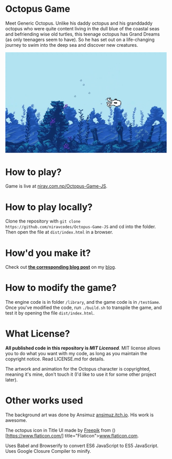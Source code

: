 # Octopus Game

Meet Generic Octopus. Unlike his daddy octopus and his granddaddy octopus who were quite content living in the dull blue of the coastal seas and befriending wise old turtles, this teenage octopus has Grand Dreams (as only teenagers seem to have). So he has set out on a life-changing journey to swim into the deep sea and discover new creatures.

![preview of game](assets/preview.jpg)

# How to play?

Game is live at [nirav.com.np/Octopus-Game-JS](https://nirav.com.np/Octopus-Game-JS).

# How to play locally?

Clone the repository with `git clone https://github.com/niravcodes/Octopus-Game-JS` and cd into the folder.
Then open the file at `dist/index.html` in a browser.

# How'd you make it?

Check out **[the corresponding blog post](https://nirav.com.np/2020/09/14/octopus-game.html)** on my [blog](https://nirav.com.np/).

# How to modify the game?

The engine code is in folder `/library`, and the game code is in `/testGame`. Once you've modified the code, run `./build.sh` to
transpile the game, and test it by opening the file `dist/index.html`.

# What License?

**All published code in this repository is _MIT Licensed_**. MIT license allows you to do what you want
with my code, as long as you maintain the copyright notice. Read LICENSE.md for details.

The artwork and animation for the Octopus character is copyrighted, meaning it's mine, don't touch it (I'd like to use
it for some other project later).

# Other works used

The background art was done by Ansimuz [ansimuz.itch.io](https://ansimuz.itch.io/). His work is awesome.

The octopus icon in Title UI made by [Freepik](http://www.freepik.com/) from ()[https://www.flaticon.com/] title="Flaticon">www.flaticon.com</a>.

Uses Babel and Browserify to convert ES6 JavaScript to
ES5 JavaScript. Uses Google Closure Compiler to minify.

